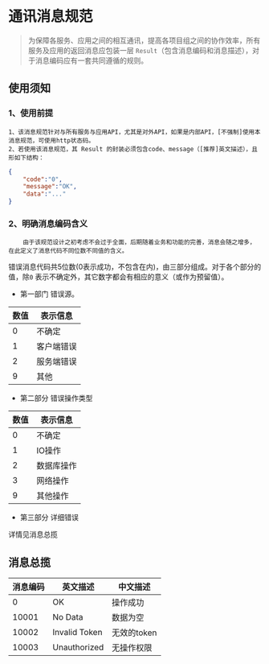 # 通讯消息规范
>为保障各服务、应用之间的相互通讯，提高各项目组之间的协作效率，所有服务及应用的返回消息应包装一层 `Result`（包含消息编码和消息描述），对于消息编码应有一套共同遵循的规则。

## 使用须知

### 1、使用前提
	1、该消息规范针对与所有服务与应用API，尤其是对外API，如果是内部API，[不强制]使用本消息规范，可使用http状态码。
    2、若使用该消息规范，其 Result 的封装必须包含code、message（[推荐]英文描述），且形如下结构：
```json
{
    "code":"0",
    "message":"OK",
    "data":"..."
}
```


### 2、明确消息编码含义
        由于该规范设计之初考虑不会过于全面，后期随着业务和功能的完善，消息会随之增多，在此定义了消息代码不同位数不同值的含义。

错误消息代码共5位数(0表示成功，不包含在内)，由三部分组成。对于各个部分的值，除`0` 表示不确定外，其它数字都会有相应的意义（或作为预留值）。

* 第一部门 错误源。

| 数值 |   表示信息  |
|-----|------------|
|0    | 不确定      |
|1    | 客户端错误   |
|2    | 服务端错误   |
|9    | 其他        |

* 第二部分 错误操作类型

| 数值 |   表示信息  |
|-----|------------|
|0    | 不确定      |
|1    | IO操作      |
|2    | 数据库操作   |
|3    | 网络操作    |
|9    | 其他操作    |

* 第三部分 详细错误

详情见消息总揽



## 消息总揽

|  消息编码  |          英文描述            |        中文描述      								   |
|-----------|----------------------------|---------------------------------------------------------------------------------|
| 0     | OK            	  |         操作成功    									 |
| 10001 | No Data      		  |         数据为空    							   		 |
| 10002 | Invalid Token 	  |         无效的token   							 		 |
| 10003 | Unauthorized  	  |         无操作权限     								        |

